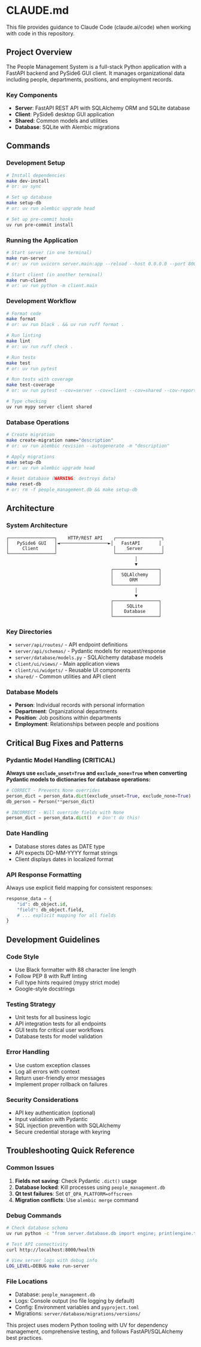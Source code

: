 # CLAUDE.md

This file provides guidance to Claude Code (claude.ai/code) when working with code in this repository.

## Project Overview

The People Management System is a full-stack Python application with a FastAPI backend and PySide6 GUI client. It manages organizational data including people, departments, positions, and employment records.

### Key Components

- **Server**: FastAPI REST API with SQLAlchemy ORM and SQLite database
- **Client**: PySide6 desktop GUI application  
- **Shared**: Common models and utilities
- **Database**: SQLite with Alembic migrations

## Commands

### Development Setup
```bash
# Install dependencies
make dev-install
# or: uv sync

# Set up database
make setup-db
# or: uv run alembic upgrade head

# Set up pre-commit hooks
uv run pre-commit install
```

### Running the Application
```bash
# Start server (in one terminal)
make run-server
# or: uv run uvicorn server.main:app --reload --host 0.0.0.0 --port 8000

# Start client (in another terminal)
make run-client  
# or: uv run python -m client.main
```

### Development Workflow
```bash
# Format code
make format
# or: uv run black . && uv run ruff format .

# Run linting
make lint
# or: uv run ruff check .

# Run tests
make test
# or: uv run pytest

# Run tests with coverage
make test-coverage
# or: uv run pytest --cov=server --cov=client --cov=shared --cov-report=html

# Type checking
uv run mypy server client shared
```

### Database Operations
```bash
# Create migration
make create-migration name="description"
# or: uv run alembic revision --autogenerate -m "description"

# Apply migrations
make setup-db
# or: uv run alembic upgrade head

# Reset database (WARNING: destroys data)
make reset-db
# or: rm -f people_management.db && make setup-db
```

## Architecture

### System Architecture
```
┌─────────────────┐    HTTP/REST API    ┌─────────────────┐
│   PySide6 GUI   │◄──────────────────►│   FastAPI       │
│     Client      │                     │    Server       │
└─────────────────┘                     └─────────────────┘
                                                │
                                                ▼
                                       ┌─────────────────┐
                                       │   SQLAlchemy    │
                                       │      ORM        │
                                       └─────────────────┘
                                                │
                                                ▼
                                       ┌─────────────────┐
                                       │     SQLite      │
                                       │    Database     │
                                       └─────────────────┘
```

### Key Directories
- `server/api/routes/` - API endpoint definitions
- `server/api/schemas/` - Pydantic models for request/response
- `server/database/models.py` - SQLAlchemy database models
- `client/ui/views/` - Main application views  
- `client/ui/widgets/` - Reusable UI components
- `shared/` - Common utilities and API client

### Database Models
- **Person**: Individual records with personal information
- **Department**: Organizational departments
- **Position**: Job positions within departments
- **Employment**: Relationships between people and positions

## Critical Bug Fixes and Patterns

### Pydantic Model Handling (CRITICAL)

**Always use `exclude_unset=True` and `exclude_none=True` when converting Pydantic models to dictionaries for database operations:**

```python
# CORRECT - Prevents None overrides
person_dict = person_data.dict(exclude_unset=True, exclude_none=True)
db_person = Person(**person_dict)

# INCORRECT - Will override fields with None
person_dict = person_data.dict()  # Don't do this!
```

### Date Handling
- Database stores dates as DATE type
- API expects DD-MM-YYYY format strings
- Client displays dates in localized format

### API Response Formatting
Always use explicit field mapping for consistent responses:
```python
response_data = {
    "id": db_object.id,
    "field": db_object.field,
    # ... explicit mapping for all fields
}
```

## Development Guidelines

### Code Style
- Use Black formatter with 88 character line length
- Follow PEP 8 with Ruff linting
- Full type hints required (mypy strict mode)
- Google-style docstrings

### Testing Strategy
- Unit tests for all business logic
- API integration tests for all endpoints
- GUI tests for critical user workflows
- Database tests for model validation

### Error Handling
- Use custom exception classes
- Log all errors with context
- Return user-friendly error messages
- Implement proper rollback on failures

### Security Considerations
- API key authentication (optional)
- Input validation with Pydantic
- SQL injection prevention with SQLAlchemy
- Secure credential storage with keyring

## Troubleshooting Quick Reference

### Common Issues
1. **Fields not saving**: Check Pydantic `.dict()` usage
2. **Database locked**: Kill processes using `people_management.db`
3. **Qt test failures**: Set `QT_QPA_PLATFORM=offscreen`
4. **Migration conflicts**: Use `alembic merge` command

### Debug Commands
```bash
# Check database schema
uv run python -c "from server.database.db import engine; print(engine.table_names())"

# Test API connectivity
curl http://localhost:8000/health

# View server logs with debug info
LOG_LEVEL=DEBUG make run-server
```

### File Locations
- Database: `people_management.db`
- Logs: Console output (no file logging by default)
- Config: Environment variables and `pyproject.toml`
- Migrations: `server/database/migrations/versions/`

This project uses modern Python tooling with UV for dependency management, comprehensive testing, and follows FastAPI/SQLAlchemy best practices.